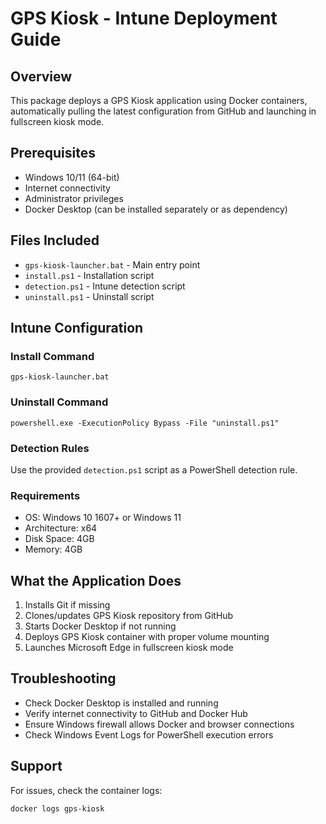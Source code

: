 # GPS Kiosk - Intune Deployment Guide

## Overview
This package deploys a GPS Kiosk application using Docker containers, automatically pulling the latest configuration from GitHub and launching in fullscreen kiosk mode.

## Prerequisites
- Windows 10/11 (64-bit)
- Internet connectivity
- Administrator privileges
- Docker Desktop (can be installed separately or as dependency)

## Files Included
- `gps-kiosk-launcher.bat` - Main entry point
- `install.ps1` - Installation script
- `detection.ps1` - Intune detection script
- `uninstall.ps1` - Uninstall script

## Intune Configuration

### Install Command
```
gps-kiosk-launcher.bat
```

### Uninstall Command
```
powershell.exe -ExecutionPolicy Bypass -File "uninstall.ps1"
```

### Detection Rules
Use the provided `detection.ps1` script as a PowerShell detection rule.

### Requirements
- OS: Windows 10 1607+ or Windows 11
- Architecture: x64
- Disk Space: 4GB
- Memory: 4GB

## What the Application Does
1. Installs Git if missing
2. Clones/updates GPS Kiosk repository from GitHub
3. Starts Docker Desktop if not running
4. Deploys GPS Kiosk container with proper volume mounting
5. Launches Microsoft Edge in fullscreen kiosk mode

## Troubleshooting
- Check Docker Desktop is installed and running
- Verify internet connectivity to GitHub and Docker Hub
- Ensure Windows firewall allows Docker and browser connections
- Check Windows Event Logs for PowerShell execution errors

## Support
For issues, check the container logs:
```
docker logs gps-kiosk
```